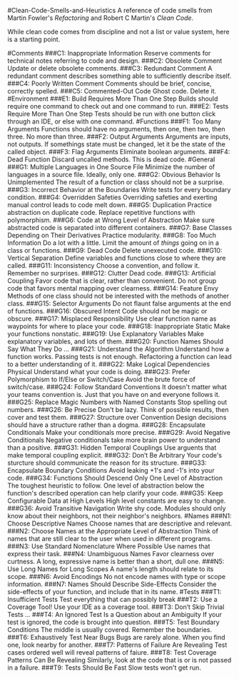 #Clean-Code-Smells-and-Heuristics
A reference of code smells from Martin Fowler's *Refactoring* and Robert C Martin's *Clean Code*.

While clean code comes from discipline and not a list or value system, here is a starting point.


#Comments
###C1: Inappropriate Information
Reserve comments for technical notes referring to code and design. 
###C2: Obsolete Comment
Update or delete obsolete comments.
###C3: Redundant Comment
A redundant comment describes something able to sufficiently describe itself.
###C4: Poorly Written Comment
Comments should be brief, concise, correctly spelled.
###C5: Commented-Out Code
Ghost code. Delete it.
#Environment
###E1: Build Requires More Than One Step
Builds should require one command to check out and one command to run.
###E2: Tests Require More Than One Step
Tests should be run with one button click through an IDE, or else with one command. 
#Functions
###F1: Too Many Arguments
Functions should have no arguments, then one, then two, then three. No more than three. 
###F2: Output Arguments
Arguments are inputs, not outputs. If somethings state must be changed, let it be the state of the called object. 
###F3: Flag Arguments
Eliminate boolean arguments.
###F4: Dead Function
Discard uncalled methods. This is dead code.
#General
###G1: Multiple Languages in One Source File
Minimize the number of languages in a source file. Ideally, only one.
###G2: Obvious Behavior Is Unimplemented
The result of a function or class should not be a surprise.
###G3: Incorrect Behavior at the Boundaries
Write tests for every boundary condition.
###G4: Overridden Safeties
Overriding safeties and exerting manual control leads to code melt down.
###G5: Duplication
Practice abstraction on duplicate code. Replace repetitive functions with polymorphism.
###G6: Code at Wrong Level of Abstraction
Make sure abstracted code is separated into different containers.
###G7: Base Classes Depending on Their Derivatives
Practice modularity.
###G8: Too Much Information
Do a lot with a little. Limit the amount of *things* going on in a class or functions.
###G9: Dead Code
Delete unexecuted code.
###G10: Vertical Separation
Define variables and functions close to where they are called.
###G11: Inconsistency
Choose a convention, and follow it. Remember no surprises.
###G12: Clutter
Dead code.
###G13: Artificial Coupling
Favor code that is clear, rather than convenient. Do not group code that favors mental mapping over clearness.
###G14: Feature Envy
Methods of one class should not be interested with the methods of another class.
###G15: Selector Arguments
Do not flaunt false arguments at the end of functions.
###G16: Obscured Intent
Code should not be magic or obscure.
###G17: Misplaced Responsibility
Use clear function name as waypoints for where to place your code.
###G18: Inappropriate Static
Make your functions nonstatic.
###G19: Use Explanatory Variables
Make explanatory variables, and lots of them.
###G20: Function Names Should Say What They Do
...
###G21: Understand the Algorithm
Understand how a function works. Passing tests is not enough. Refactoring a function can lead to a better understanding of it.
###G22: Make Logical Dependencies Physical
Understand what your code is doing.
###G23: Prefer Polymorphism to If/Else or Switch/Case
Avoid the brute force of switch/case. 
###G24: Follow Standard Conventions
It doesn't matter what your teams convention is. Just that you have on and everyone follows it.
###G25: Replace Magic Numbers with Named Constants
Stop spelling out numbers.
###G26: Be Precise
Don't be lazy. Think of possible results, then cover and test them.
###G27: Structure over Convention
Design decisions should have a structure rather than a dogma.
###G28: Encapsulate Conditionals
Make your conditionals more precise.
###G29: Avoid Negative Conditionals
Negative conditionals take more brain power to understand than a positive. 
###G31: Hidden Temporal Couplings
Use arguents that make temporal coupling explicit.
###G32: Don’t Be Arbitrary
Your code's sturcture should communicate the reason for its structure.
###G33: Encapsulate Boundary Conditions
Avoid leaking +1's and -1's into your code.
###G34: Functions Should Descend Only One Level of Abstraction
The toughest heuristic to follow. One level of abstraction below the function's described operation can help clarify your code.
###G35: Keep Configurable Data at High Levels
High level constants are easy to change.
###G36: Avoid Transitive Navigation
Write shy code. Modules should only know about their neighbors, not their neighbor's neighbors.
#Names
###N1: Choose Descriptive Names
Choose names that are descriptive and relevant.
###N2: Choose Names at the Appropriate Level of Abstraction
Think of names that are still clear to the user when used in different programs.
###N3: Use Standard Nomenclature Where Possible
Use names that express their task.
###N4: Unambiguous Names
Favor clearness over curtness. A long, expressive name is better than a short, dull one.
###N5: Use Long Names for Long Scopes
A name's length should relate to its scope.
###N6: Avoid Encodings
No not encode names with type or scope information.
###N7: Names Should Describe Side-Effects
Consider the side-effects of your function, and include that in its name.
#Tests
###T1: Insufficient Tests
Test everything that can possibly break
###T2: Use a Coverage Tool!
Use your IDE as a coverage tool.
###T3: Don’t Skip Trivial Tests
...
###T4: An Ignored Test Is a Question about an Ambiguity
If your test is ignored, the code is brought into question.
###T5: Test Boundary Conditions
The middle is usually covered. Remember the boundaries.
###T6: Exhaustively Test Near Bugs
Bugs are rarely alone. When you find one, look nearby for another.
###T7: Patterns of Failure Are Revealing
Test cases ordered well will reveal patterns of faiure.
###T8: Test Coverage Patterns Can Be Revealing
Similarly, look at the code that is or is not passed in a failure.
###T9: Tests Should Be Fast
Slow tests won't get run.
